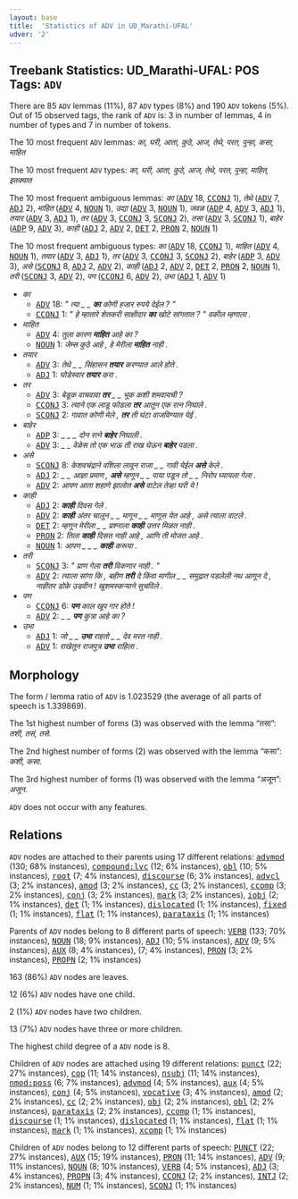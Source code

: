 ```yaml
---
layout: base
title:  'Statistics of ADV in UD_Marathi-UFAL'
udver: '2'
---
```


## Treebank Statistics: UD_Marathi-UFAL: POS Tags: `ADV`

There are 85 `ADV` lemmas (11%), 87 `ADV` types (8%) and 190 `ADV` tokens (5%).
Out of 15 observed tags, the rank of `ADV` is: 3 in number of lemmas, 4 in number of types and 7 in number of tokens.

The 10 most frequent `ADV` lemmas: <em>का, घरी, आता, कुठे, आज, तेथे, परत, पुन्हा, कसा, माहित</em>

The 10 most frequent `ADV` types:  <em>का, घरी, आता, कुठे, आज, तेथे, परत, पुन्हा, माहित, इतक्यात</em>

The 10 most frequent ambiguous lemmas: <em>का</em> (<tt><a href="mr_ufal-pos-ADV.html">ADV</a></tt> 18, <tt><a href="mr_ufal-pos-CCONJ.html">CCONJ</a></tt> 1), <em>तेथे</em> (<tt><a href="mr_ufal-pos-ADV.html">ADV</a></tt> 7, <tt><a href="mr_ufal-pos-ADJ.html">ADJ</a></tt> 2), <em>माहित</em> (<tt><a href="mr_ufal-pos-ADV.html">ADV</a></tt> 4, <tt><a href="mr_ufal-pos-NOUN.html">NOUN</a></tt> 1), <em>उद्या</em> (<tt><a href="mr_ufal-pos-ADV.html">ADV</a></tt> 3, <tt><a href="mr_ufal-pos-NOUN.html">NOUN</a></tt> 1), <em>जवळ</em> (<tt><a href="mr_ufal-pos-ADP.html">ADP</a></tt> 4, <tt><a href="mr_ufal-pos-ADV.html">ADV</a></tt> 3, <tt><a href="mr_ufal-pos-ADJ.html">ADJ</a></tt> 1), <em>तयार</em> (<tt><a href="mr_ufal-pos-ADV.html">ADV</a></tt> 3, <tt><a href="mr_ufal-pos-ADJ.html">ADJ</a></tt> 1), <em>तर</em> (<tt><a href="mr_ufal-pos-ADV.html">ADV</a></tt> 3, <tt><a href="mr_ufal-pos-CCONJ.html">CCONJ</a></tt> 3, <tt><a href="mr_ufal-pos-SCONJ.html">SCONJ</a></tt> 2), <em>तसा</em> (<tt><a href="mr_ufal-pos-ADV.html">ADV</a></tt> 3, <tt><a href="mr_ufal-pos-SCONJ.html">SCONJ</a></tt> 1), <em>बाहेर</em> (<tt><a href="mr_ufal-pos-ADP.html">ADP</a></tt> 9, <tt><a href="mr_ufal-pos-ADV.html">ADV</a></tt> 3), <em>काही</em> (<tt><a href="mr_ufal-pos-ADJ.html">ADJ</a></tt> 2, <tt><a href="mr_ufal-pos-ADV.html">ADV</a></tt> 2, <tt><a href="mr_ufal-pos-DET.html">DET</a></tt> 2, <tt><a href="mr_ufal-pos-PRON.html">PRON</a></tt> 2, <tt><a href="mr_ufal-pos-NOUN.html">NOUN</a></tt> 1)

The 10 most frequent ambiguous types:  <em>का</em> (<tt><a href="mr_ufal-pos-ADV.html">ADV</a></tt> 18, <tt><a href="mr_ufal-pos-CCONJ.html">CCONJ</a></tt> 1), <em>माहित</em> (<tt><a href="mr_ufal-pos-ADV.html">ADV</a></tt> 4, <tt><a href="mr_ufal-pos-NOUN.html">NOUN</a></tt> 1), <em>तयार</em> (<tt><a href="mr_ufal-pos-ADV.html">ADV</a></tt> 3, <tt><a href="mr_ufal-pos-ADJ.html">ADJ</a></tt> 1), <em>तर</em> (<tt><a href="mr_ufal-pos-ADV.html">ADV</a></tt> 3, <tt><a href="mr_ufal-pos-CCONJ.html">CCONJ</a></tt> 3, <tt><a href="mr_ufal-pos-SCONJ.html">SCONJ</a></tt> 2), <em>बाहेर</em> (<tt><a href="mr_ufal-pos-ADP.html">ADP</a></tt> 3, <tt><a href="mr_ufal-pos-ADV.html">ADV</a></tt> 3), <em>असे</em> (<tt><a href="mr_ufal-pos-SCONJ.html">SCONJ</a></tt> 8, <tt><a href="mr_ufal-pos-ADJ.html">ADJ</a></tt> 2, <tt><a href="mr_ufal-pos-ADV.html">ADV</a></tt> 2), <em>काही</em> (<tt><a href="mr_ufal-pos-ADJ.html">ADJ</a></tt> 2, <tt><a href="mr_ufal-pos-ADV.html">ADV</a></tt> 2, <tt><a href="mr_ufal-pos-DET.html">DET</a></tt> 2, <tt><a href="mr_ufal-pos-PRON.html">PRON</a></tt> 2, <tt><a href="mr_ufal-pos-NOUN.html">NOUN</a></tt> 1), <em>तरी</em> (<tt><a href="mr_ufal-pos-SCONJ.html">SCONJ</a></tt> 3, <tt><a href="mr_ufal-pos-ADV.html">ADV</a></tt> 2), <em>पण</em> (<tt><a href="mr_ufal-pos-CCONJ.html">CCONJ</a></tt> 6, <tt><a href="mr_ufal-pos-ADV.html">ADV</a></tt> 2), <em>उभा</em> (<tt><a href="mr_ufal-pos-ADJ.html">ADJ</a></tt> 1, <tt><a href="mr_ufal-pos-ADV.html">ADV</a></tt> 1)


* <em>का</em>
  * <tt><a href="mr_ufal-pos-ADV.html">ADV</a></tt> 18: <em>" त्या _ _ <b>का</b> कोणी हजार रुपये देईल ? "</em>
  * <tt><a href="mr_ufal-pos-CCONJ.html">CCONJ</a></tt> 1: <em>" हे म्हातारे शेतकरी साक्षीदार <b>का</b> खोटे सांगतात ? " वकील म्हणाला .</em>
* <em>माहित</em>
  * <tt><a href="mr_ufal-pos-ADV.html">ADV</a></tt> 4: <em>तुला कारण <b>माहित</b> आहे का ?</em>
  * <tt><a href="mr_ufal-pos-NOUN.html">NOUN</a></tt> 1: <em>जेम्स कुठे आहे , हे मेरीला <b>माहित</b> नाही .</em>
* <em>तयार</em>
  * <tt><a href="mr_ufal-pos-ADV.html">ADV</a></tt> 3: <em>तेथे _ _ सिंहासन <b>तयार</b> करण्यात आले होते .</em>
  * <tt><a href="mr_ufal-pos-ADJ.html">ADJ</a></tt> 1: <em>घोडेस्वार <b>तयार</b> करा .</em>
* <em>तर</em>
  * <tt><a href="mr_ufal-pos-ADV.html">ADV</a></tt> 3: <em>बेडूक वाचवावा <b>तर</b> _ _ भूक कशी शमवायची ?</em>
  * <tt><a href="mr_ufal-pos-CCONJ.html">CCONJ</a></tt> 3: <em>त्याने एक लाडू फोडला <b>तर</b> आतून एक रत्न निघाले .</em>
  * <tt><a href="mr_ufal-pos-SCONJ.html">SCONJ</a></tt> 2: <em>गावात कोणी मेले , <b>तर</b> ती घंटा वाजविण्यात येई .</em>
* <em>बाहेर</em>
  * <tt><a href="mr_ufal-pos-ADP.html">ADP</a></tt> 3: <em>_ _ _ दोन रत्ने <b>बाहेर</b> निघाली .</em>
  * <tt><a href="mr_ufal-pos-ADV.html">ADV</a></tt> 3: <em>_ _ वेळेस तो एक भाऊ ती राख घेऊन <b>बाहेर</b> पडला .</em>
* <em>असे</em>
  * <tt><a href="mr_ufal-pos-SCONJ.html">SCONJ</a></tt> 8: <em>केशवचंद्राने वशिला लावून राजा _ _ गावी येईल <b>असे</b> केले .</em>
  * <tt><a href="mr_ufal-pos-ADJ.html">ADJ</a></tt> 2: <em>_ _ आज्ञा प्रमाण , <b>असे</b> म्हणून _ _ पाया पडून तो _ _ निरोप घ्यायला गेला .</em>
  * <tt><a href="mr_ufal-pos-ADV.html">ADV</a></tt> 2: <em>आपण आता शहाणे झालोत <b>असे</b> वाटेल तेव्हा घरी ये !</em>
* <em>काही</em>
  * <tt><a href="mr_ufal-pos-ADJ.html">ADJ</a></tt> 2: <em><b>काही</b> दिवस गेले .</em>
  * <tt><a href="mr_ufal-pos-ADV.html">ADV</a></tt> 2: <em><b>काही</b> अंतर चालून _ _ मागून _ _ माणूस येत आहे , असे त्याला वाटले .</em>
  * <tt><a href="mr_ufal-pos-DET.html">DET</a></tt> 2: <em>म्हणून मेरीला _ _ प्रश्नाला <b>काही</b> उत्तर मिळत नाही .</em>
  * <tt><a href="mr_ufal-pos-PRON.html">PRON</a></tt> 2: <em>तिला <b>काही</b> दिसत नाही आहे , आणि ती मोजत आहे .</em>
  * <tt><a href="mr_ufal-pos-NOUN.html">NOUN</a></tt> 1: <em>आपण _ _ _ <b>काही</b> करूया .</em>
* <em>तरी</em>
  * <tt><a href="mr_ufal-pos-SCONJ.html">SCONJ</a></tt> 3: <em>" प्राण गेला <b>तरी</b> विकणार नाही . "</em>
  * <tt><a href="mr_ufal-pos-ADV.html">ADV</a></tt> 2: <em>त्याला सांगा कि , बहीण <b>तरी</b> दे किंवा मागील _ _ समुद्रात पडलेली नथ आणून दे , नाहीतर डोके उडवीन ! खुशमस्कऱ्याने सुचविले .</em>
* <em>पण</em>
  * <tt><a href="mr_ufal-pos-CCONJ.html">CCONJ</a></tt> 6: <em><b>पण</b> काल खूप गार होते !</em>
  * <tt><a href="mr_ufal-pos-ADV.html">ADV</a></tt> 2: <em>_ _ <b>पण</b> कुत्रा आहे का ?</em>
* <em>उभा</em>
  * <tt><a href="mr_ufal-pos-ADJ.html">ADJ</a></tt> 1: <em>जो _ _ <b>उभा</b> राहतो _ _ देव मरत नाही .</em>
  * <tt><a href="mr_ufal-pos-ADV.html">ADV</a></tt> 1: <em>राखेतून राजपुत्र <b>उभा</b> राहिला .</em>

## Morphology

The form / lemma ratio of `ADV` is 1.023529 (the average of all parts of speech is 1.339869).

The 1st highest number of forms (3) was observed with the lemma “तसा”: <em>तशी, तसं, तसे</em>.

The 2nd highest number of forms (2) was observed with the lemma “कसा”: <em>कशी, कसा</em>.

The 3rd highest number of forms (1) was observed with the lemma “अजून”: <em>अजून</em>.

`ADV` does not occur with any features.


## Relations

`ADV` nodes are attached to their parents using 17 different relations: <tt><a href="mr_ufal-dep-advmod.html">advmod</a></tt> (130; 68% instances), <tt><a href="mr_ufal-dep-compound-lvc.html">compound:lvc</a></tt> (12; 6% instances), <tt><a href="mr_ufal-dep-obl.html">obl</a></tt> (10; 5% instances), <tt><a href="mr_ufal-dep-root.html">root</a></tt> (7; 4% instances), <tt><a href="mr_ufal-dep-discourse.html">discourse</a></tt> (6; 3% instances), <tt><a href="mr_ufal-dep-advcl.html">advcl</a></tt> (3; 2% instances), <tt><a href="mr_ufal-dep-amod.html">amod</a></tt> (3; 2% instances), <tt><a href="mr_ufal-dep-cc.html">cc</a></tt> (3; 2% instances), <tt><a href="mr_ufal-dep-ccomp.html">ccomp</a></tt> (3; 2% instances), <tt><a href="mr_ufal-dep-conj.html">conj</a></tt> (3; 2% instances), <tt><a href="mr_ufal-dep-mark.html">mark</a></tt> (3; 2% instances), <tt><a href="mr_ufal-dep-iobj.html">iobj</a></tt> (2; 1% instances), <tt><a href="mr_ufal-dep-det.html">det</a></tt> (1; 1% instances), <tt><a href="mr_ufal-dep-dislocated.html">dislocated</a></tt> (1; 1% instances), <tt><a href="mr_ufal-dep-fixed.html">fixed</a></tt> (1; 1% instances), <tt><a href="mr_ufal-dep-flat.html">flat</a></tt> (1; 1% instances), <tt><a href="mr_ufal-dep-parataxis.html">parataxis</a></tt> (1; 1% instances)

Parents of `ADV` nodes belong to 8 different parts of speech: <tt><a href="mr_ufal-pos-VERB.html">VERB</a></tt> (133; 70% instances), <tt><a href="mr_ufal-pos-NOUN.html">NOUN</a></tt> (18; 9% instances), <tt><a href="mr_ufal-pos-ADJ.html">ADJ</a></tt> (10; 5% instances), <tt><a href="mr_ufal-pos-ADV.html">ADV</a></tt> (9; 5% instances), <tt><a href="mr_ufal-pos-AUX.html">AUX</a></tt> (8; 4% instances),  (7; 4% instances), <tt><a href="mr_ufal-pos-PRON.html">PRON</a></tt> (3; 2% instances), <tt><a href="mr_ufal-pos-PROPN.html">PROPN</a></tt> (2; 1% instances)

163 (86%) `ADV` nodes are leaves.

12 (6%) `ADV` nodes have one child.

2 (1%) `ADV` nodes have two children.

13 (7%) `ADV` nodes have three or more children.

The highest child degree of a `ADV` node is 8.

Children of `ADV` nodes are attached using 19 different relations: <tt><a href="mr_ufal-dep-punct.html">punct</a></tt> (22; 27% instances), <tt><a href="mr_ufal-dep-cop.html">cop</a></tt> (11; 14% instances), <tt><a href="mr_ufal-dep-nsubj.html">nsubj</a></tt> (11; 14% instances), <tt><a href="mr_ufal-dep-nmod-poss.html">nmod:poss</a></tt> (6; 7% instances), <tt><a href="mr_ufal-dep-advmod.html">advmod</a></tt> (4; 5% instances), <tt><a href="mr_ufal-dep-aux.html">aux</a></tt> (4; 5% instances), <tt><a href="mr_ufal-dep-conj.html">conj</a></tt> (4; 5% instances), <tt><a href="mr_ufal-dep-vocative.html">vocative</a></tt> (3; 4% instances), <tt><a href="mr_ufal-dep-amod.html">amod</a></tt> (2; 2% instances), <tt><a href="mr_ufal-dep-cc.html">cc</a></tt> (2; 2% instances), <tt><a href="mr_ufal-dep-obj.html">obj</a></tt> (2; 2% instances), <tt><a href="mr_ufal-dep-obl.html">obl</a></tt> (2; 2% instances), <tt><a href="mr_ufal-dep-parataxis.html">parataxis</a></tt> (2; 2% instances), <tt><a href="mr_ufal-dep-ccomp.html">ccomp</a></tt> (1; 1% instances), <tt><a href="mr_ufal-dep-discourse.html">discourse</a></tt> (1; 1% instances), <tt><a href="mr_ufal-dep-dislocated.html">dislocated</a></tt> (1; 1% instances), <tt><a href="mr_ufal-dep-flat.html">flat</a></tt> (1; 1% instances), <tt><a href="mr_ufal-dep-mark.html">mark</a></tt> (1; 1% instances), <tt><a href="mr_ufal-dep-xcomp.html">xcomp</a></tt> (1; 1% instances)

Children of `ADV` nodes belong to 12 different parts of speech: <tt><a href="mr_ufal-pos-PUNCT.html">PUNCT</a></tt> (22; 27% instances), <tt><a href="mr_ufal-pos-AUX.html">AUX</a></tt> (15; 19% instances), <tt><a href="mr_ufal-pos-PRON.html">PRON</a></tt> (11; 14% instances), <tt><a href="mr_ufal-pos-ADV.html">ADV</a></tt> (9; 11% instances), <tt><a href="mr_ufal-pos-NOUN.html">NOUN</a></tt> (8; 10% instances), <tt><a href="mr_ufal-pos-VERB.html">VERB</a></tt> (4; 5% instances), <tt><a href="mr_ufal-pos-ADJ.html">ADJ</a></tt> (3; 4% instances), <tt><a href="mr_ufal-pos-PROPN.html">PROPN</a></tt> (3; 4% instances), <tt><a href="mr_ufal-pos-CCONJ.html">CCONJ</a></tt> (2; 2% instances), <tt><a href="mr_ufal-pos-INTJ.html">INTJ</a></tt> (2; 2% instances), <tt><a href="mr_ufal-pos-NUM.html">NUM</a></tt> (1; 1% instances), <tt><a href="mr_ufal-pos-SCONJ.html">SCONJ</a></tt> (1; 1% instances)

